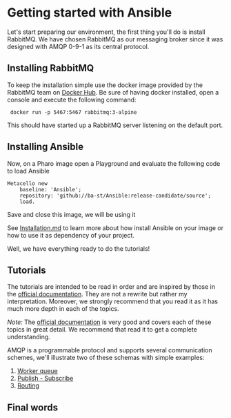 # Getting started with Ansible

Let's start preparing our environment, the first thing you'll do is install RabbitMQ. We have chosen RabbitMQ as our messaging broker since it was designed with AMQP 0-9-1 as its central protocol.

## Installing RabbitMQ

To keep the installation simple use the docker image provided by the RabbitMQ team on [Docker Hub](https://hub.docker.com/_/rabbitmq). Be sure of having docker installed, open a console and execute the following command:

` docker run -p 5467:5467 rabbitmq:3-alpine`

This should have started up a RabbitMQ server listening on the default port.

## Installing Ansible

Now, on a Pharo image open a Playground and evaluate the following code to load Ansible

```smalltalk
Metacello new
	baseline: 'Ansible';
	repository: 'github://ba-st/Ansible:release-candidate/source';
	load.
```

Save and close this image, we will be using it 

See [Installation.md](Installation.md) to learn more about how install Ansible on your image or how to use it as dependency of your project.

Well, we have everything ready to do the tutorials!

## Tutorials

The tutorials are intended to be read in order and are inspired by those in the [official documentation](https://www.rabbitmq.com/documentation.html). They are not a rewrite but rather my interpretation. Moreover, we strongly recommend that you read it as it has much more depth in each of the topics.

*Note:* The [official documentation](https://www.rabbitmq.com/documentation.html) is very good and covers each of these topics in great detail. We recommend that read it to get a complete understanding. 

AMQP is a programmable protocol and supports several communication schemes, we'll illustrate two of these schemas with simple examples:

1. [Worker queue](WorkerQueue.md)
2. [Publish - Subscribe](PublishSubscribe.md)
3. [Routing](Routing.md)

## Final words

